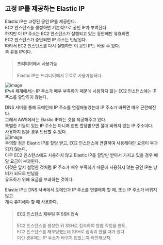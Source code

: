 ## 고정 IP를 제공하는 Elastic IP
Elastic IP는 고정된 공인 IP를 제공한다.  
EC2 인스턴스를 생성하면 기본적으로 공인 IP가 부여된다.  
하지만 이 IP 주소는 EC2 인스턴스가 실행되고 있는 동안에만 유효하면  
EC2 인스턴스가 중단되면 IP 주소는 반납된다.  
따라서 EC2 인스턴스를 다시 실행하면 이 공인 IP는 바뀔 수 있다.  
즉 유동 IP이다.  

> #### 프리티어에서 사용가능
> Elastic IP는 프리티어에서 무료로 사용가능하다.  

![image](https://user-images.githubusercontent.com/33191974/137580150-dcc395c2-c84b-4c16-9e75-d3fe159c70c9.png)  
IPv4 체계에서는 IP 주소가 매우 부족하기 때문에 사용하지 않는 EC2 인스턴스에는 IP 주소를 할당하지 않는다.  
  
DNS 서버를 통해 도메인에 IP 주소를 연결해놓았는데 IP 주소가 바뀌면 매우 곤란해진다.  
그래서 AWS에서는 Elastic IP라는 것을 제공해주고 있다.  
특별한 기능이 있는 IP 주소는 아니며 한번 할당받으면 절대 바뀌지 않는 IP 주소이다.  
사용하지 않을 경우 반납할 수 있다.  
![image](https://user-images.githubusercontent.com/33191974/137580203-3c312991-812c-4b76-8135-1aec72da6cb1.png)  
주의할 점은 Elastic IP를 할당 받고, EC2 인스턴스에 연결하여 사용해야만 요금이 부과되지 않는다.  
아무 EC2 인스턴스에도 사용하지 않고 Elastic IP를 할당만 받아서 가지고 있을 경우 매달 요금이 부과된다.  
이것은 앞서 설명한 것처럼 IP 주소가 매우 부족하기 때문에 사용하지 않는 공인 IP는 낭비가 되므로 반납을  
유도하기 위해 요금을 부과하는 것이다.  
  
Elastic IP는 DNS 서버에서 도메인과 IP 주소를 연결해야 할 때, 또는 IP 주소가 바뀌지 않고  
계속 유지해야 할 때 사용한다.  

> #### EC2 인스턴스 재부팅 후 SSH 접속
> EC2 인스턴스를 생성한 뒤 SSH로 접속하여 한참 작업을 한뒤,  
> EC2 인스턴스를 재부팅했는데 SSH로 접속이 안될 때가 있다.  
> 이런 경우에는 IP 주소가 바뀌지 않았는지 확인해보자.  



